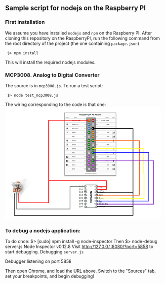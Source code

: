 ## Sample script for nodejs on the Raspberry PI

### First installation
We assume you have installed `nodejs` and `npm` on the Raspberry PI.
After cloning this repository on the RaspberryPI, run the following command from the root directory of the project
(the one containing `package.json`)
```
 $> npm install
```
This will install the required nodejs modules.

### MCP3008. Analog to Digital Converter
The source is in `mcp3008.js`.
To run a test script:
```
 $> node test_mcp3008.js
```
The wiring corresponding to the code is that one:
![MCP3008 wiring](./mcp3008.png "Wiring")

### To debug a nodejs application:

To do once:
$> [sudo] npm install -g node-inspector
Then
$> node-debug server.js
Node Inspector v0.12.8
Visit http://127.0.0.1:8080/?port=5858 to start debugging.
Debugging `server.js`

Debugger listening on port 5858

Then open Chrome, and load the URL above.
Switch to the "Sources" tab, set your breakpoints, and begin debugging!
